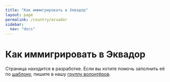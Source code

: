 ```yaml
---
title: "Как иммигрировать в Эквадор"
layout: page
permalink: /country/ecuador
sidebar:
  nav: "docs"
---
```


# Как иммигрировать в Эквадор

Страница находится в разработке. Если вы хотите помочь заполнить её по [шаблону](/template), пишите в нашу [группу волонтёров](https://t.me/+FHi3FnJaoWJkMDAx).
